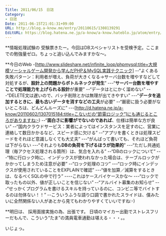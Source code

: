 ```yaml
---
Title: 2011/06/15　日誌
Category:
- 日誌
Date: 2011-06-15T21:01:31+09:00
URL: http://blog.a-know.me/entry/20110615/1308139291
EditURL: https://blog.hatena.ne.jp/a-know/a-know.hateblo.jp/atom/entry/12921228815727979619
---
```



**情報処理試験の
受験票きたー。今回はDBスペシャリストを受検予定。ここまでの勉強量ゼロ。ちょっと追い込んでみますかな〜。



**今日のWeb
-[http://www.slideshare.net/infinite_loop/phpmysql:title=大規模ソーシャルゲーム開発から学んだPHP＆MySQL実践テクニック]
--“よくある失敗パターン：利用者が増え、負荷が大きくなる→サーバ台数を増やすなどして対処するが、<span class="deco" style="font-weight:bold;">設計上の問題からボトルネックが発生</span>”
---“<span class="deco" style="font-weight:bold;">サーバー台数を増やすことで処理能力を上げられる設計</span>が重要”
--“データはとにかく溜めない”
---“DELETE文は遅いので、バッチ削除とかは無理が出てきやすい”
---“<span class="deco" style="font-weight:bold;">データを追加するときに、最も古いデータを消すなどの工夫</span>が必要”
--“厳密に扱う必要がないところは、どんどんルーズに”
---[http://d.hatena.ne.jp/a-know/20110602/1307015184:title=こないだの“節電ロジック”]にも通じるところがありますね:-)
--“<span class="deco" style="font-weight:bold;">面白さに影響がでないのであれば</span>、仕様は簡単な方が良い”
--“国内クラウドサービス：業者によってはインスタンスを足すのに、営業に連絡して数日かかるなど、スピード感に欠ける”
--“アプリを書くときは処理スピードをそれほど意識しなくても大丈夫”
---“がんばって書いても、それほど負荷は下がらない
---“それよりも<span class="deco" style="font-weight:bold;">DBの負荷を下げるほうが効果的</span>”
---“ただし共通処理（毎アクセス処理される箇所）は、気合を入れる”
--“DBのロックについて”
---“特に行ロック時に、インデックスが使われなかった場合は、テーブルロックがかかってしまうため注意が必要”
--“ロック処理のコツ”
---“ロック時にインデックスが使用されていることをEXPLAINで確認”
---“値を加算／減算をするときは、なるべくSQLの中で行う”
----これはケースバイケースかな〜
---“ロックで取ったもの以外、値が正しいことを信じない”
--“アルバイト募集のお知らせ”
---“せっかくプログラムを書けるスキルを持っているのに、コンビニ等でバイトするのは勿体ない！！”
--こういうふうな語り口調で書かれたスライドは、僕みたいに全然関係ない人があとから見てもわかりやすくていいですね:-)



**明日は、
採用面接実施の為、出張です。
日頃のマイカー出勤でストレスフリーだもんで、こういう“たま”の満員電車通勤は堪える・・・。。



いじょっ。
